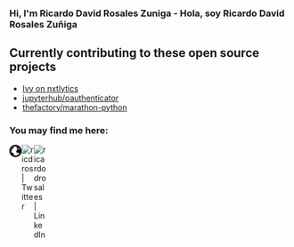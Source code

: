 ### Hi, I'm Ricardo David Rosales Zuniga - Hola, soy Ricardo David Rosales Zuñiga

## Currently contributing to these open source projects

- [Ivy on nxtlytics](https://github.com/nxtlytics?q=ivy&type=&language=)
- [jupyterhub/oauthenticator](https://github.com/jupyterhub/oauthenticator)
- [thefactory/marathon-python](https://github.com/thefactory/marathon-python)


### You may find me here:

[<img align="left" alt="ricdros.com" width="22px" src="https://raw.githubusercontent.com/iconic/open-iconic/master/svg/globe.svg" />][website]
[<img align="left" alt="ricdros         | Twitter" width="22px" src="https://cdn.jsdelivr.net/npm/simple-icons@v3/icons/twitter.svg" />][twitter]
[<img align="left" alt="ricardodrosales | LinkedIn" width="22px" src="https://cdn.jsdelivr.net/npm/simple-icons@v3/icons/linkedin.svg" />][linkedin]

<br />



[website]: https://ricdros.com
[twitter]: https://twitter.com/ricdros
[linkedin]: https://www.linkedin.com/in/ricardodrosales/
